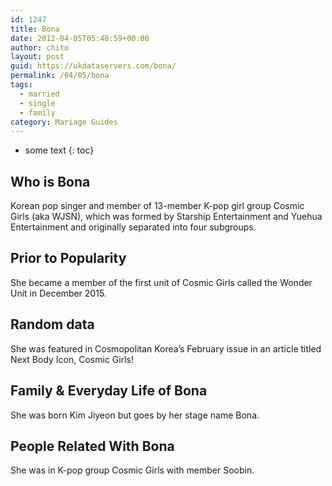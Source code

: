 ```yaml
---
id: 1247
title: Bona
date: 2012-04-05T05:48:59+00:00
author: chito
layout: post
guid: https://ukdataservers.com/bona/
permalink: /04/05/bona  
tags:
  - married
  - single
  - family
category: Mariage Guides
---
```


* some text
{: toc}


## Who is  Bona
                  
                  
                  
Korean pop singer and member of 13-member K-pop girl group Cosmic Girls (aka WJSN), which was formed by Starship Entertainment and Yuehua Entertainment and originally separated into four subgroups.
                  
                
                
                
## Prior to Popularity 
                  
                  
                  
She became a member of the first unit of Cosmic Girls called the Wonder Unit in December 2015.
                  
                
                
                
## Random data 
                  
                  
                  
She was featured in Cosmopolitan Korea&#8217;s February issue in an article titled Next Body Icon, Cosmic Girls!
                  
                
                
                
## Family & Everyday Life of Bona
                  
                  
                  
She was born Kim Jiyeon but goes by her stage name Bona.
                  
                
                
                
## People Related With  Bona
                  
                  
                  
She was in K-pop group Cosmic Girls with member Soobin.
                  
                
              
            
          
          
          
    
    
  
